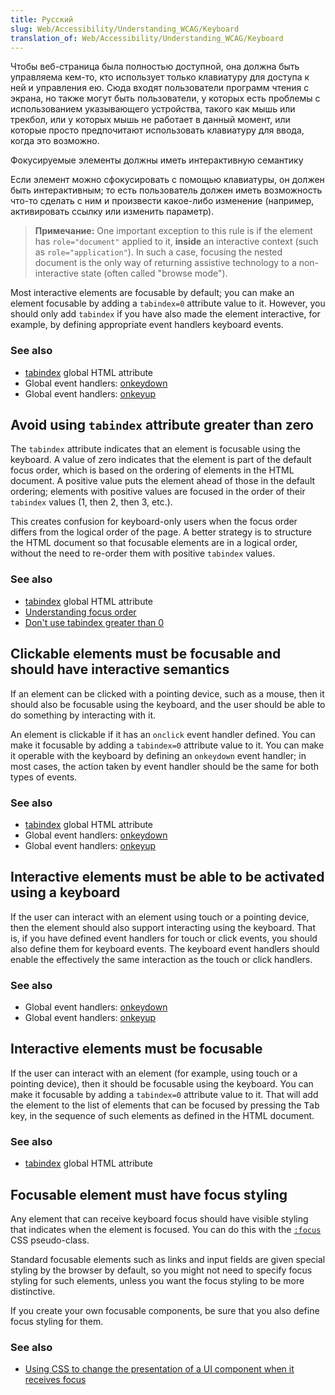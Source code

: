 ```yaml
---
title: Русский
slug: Web/Accessibility/Understanding_WCAG/Keyboard
translation_of: Web/Accessibility/Understanding_WCAG/Keyboard
---
```


Чтобы веб-страница была полностью доступной, она должна быть управляема кем-то, кто использует только клавиатуру для доступа к ней и управления ею. Сюда входят пользователи программ чтения с экрана, но также могут быть пользователи, у которых есть проблемы с использованием указывающего устройства, такого как мышь или трекбол, или у которых мышь не работает в данный момент, или которые просто предпочитают использовать клавиатуру для ввода, когда это возможно.

Фокусируемые элементы должны иметь интерактивную семантику

Если элемент можно сфокусировать с помощью клавиатуры, он должен быть интерактивным; то есть пользователь должен иметь возможность что-то сделать с ним и произвести какое-либо изменение (например, активировать ссылку или изменить параметр).

> **Примечание:** One important exception to this rule is if the element has `role="document"` applied to it, **inside** an interactive context (such as `role="application"`). In such a case, focusing the nested document is the only way of returning assistive technology to a non-interactive state (often called "browse mode").

Most interactive elements are focusable by default; you can make an element focusable by adding a `tabindex=0` attribute value to it. However, you should only add `tabindex` if you have also made the element interactive, for example, by defining appropriate event handlers keyboard events.

### See also

- [tabindex](/ru/docs/Web/HTML/Global_attributes/tabindex) global HTML attribute
- Global event handlers: [onkeydown](/ru/docs/Web/API/GlobalEventHandlers/onkeydown)
- Global event handlers: [onkeyup](/ru/docs/Web/API/GlobalEventHandlers/onkeyup)

## Avoid using `tabindex` attribute greater than zero

The `tabindex` attribute indicates that an element is focusable using the keyboard. A value of zero indicates that the element is part of the default focus order, which is based on the ordering of elements in the HTML document. A positive value puts the element ahead of those in the default ordering; elements with positive values are focused in the order of their `tabindex` values (1, then 2, then 3, etc.).

This creates confusion for keyboard-only users when the focus order differs from the logical order of the page. A better strategy is to structure the HTML document so that focusable elements are in a logical order, without the need to re-order them with positive `tabindex` values.

### See also

- [tabindex](/ru/docs/Web/HTML/Global_attributes/tabindex) global HTML attribute
- [Understanding focus order](https://www.w3.org/WAI/WCAG21/Understanding/focus-order.html)
- [Don't use tabindex greater than 0](http://adrianroselli.com/2014/11/dont-use-tabindex-greater-than-0.html)

## Clickable elements must be focusable and should have interactive semantics

If an element can be clicked with a pointing device, such as a mouse, then it should also be focusable using the keyboard, and the user should be able to do something by interacting with it.

An element is clickable if it has an `onclick` event handler defined. You can make it focusable by adding a `tabindex=0` attribute value to it. You can make it operable with the keyboard by defining an `onkeydown` event handler; in most cases, the action taken by event handler should be the same for both types of events.

### See also

- [tabindex](/ru/docs/Web/HTML/Global_attributes/tabindex) global HTML attribute
- Global event handlers: [onkeydown](/ru/docs/Web/API/GlobalEventHandlers/onkeydown)
- Global event handlers: [onkeyup](/ru/docs/Web/API/GlobalEventHandlers/onkeyup)

## Interactive elements must be able to be activated using a keyboard

If the user can interact with an element using touch or a pointing device, then the element should also support interacting using the keyboard. That is, if you have defined event handlers for touch or click events, you should also define them for keyboard events. The keyboard event handlers should enable the effectively the same interaction as the touch or click handlers.

### See also

- Global event handlers: [onkeydown](/ru/docs/Web/API/GlobalEventHandlers/onkeydown)
- Global event handlers: [onkeyup](/ru/docs/Web/API/GlobalEventHandlers/onkeyup)

## Interactive elements must be focusable

If the user can interact with an element (for example, using touch or a pointing device), then it should be focusable using the keyboard. You can make it focusable by adding a `tabindex=0` attribute value to it. That will add the element to the list of elements that can be focused by pressing the <kbd>Tab</kbd> key, in the sequence of such elements as defined in the HTML document.

### See also

- [tabindex](/ru/docs/Web/HTML/Global_attributes/tabindex) global HTML attribute

## Focusable element must have focus styling

Any element that can receive keyboard focus should have visible styling that indicates when the element is focused. You can do this with the [`:focus`](/en-US/docs/Web/CSS/:focus) CSS pseudo-class.

Standard focusable elements such as links and input fields are given special styling by the browser by default, so you might not need to specify focus styling for such elements, unless you want the focus styling to be more distinctive.

If you create your own focusable components, be sure that you also define focus styling for them.

### See also

- [Using CSS to change the presentation of a UI component when it receives focus](https://www.w3.org/WAI/WCAG21/Techniques/css/C15.html)
